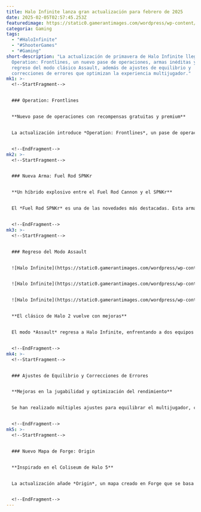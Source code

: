 ```yaml
---
title: Halo Infinite lanza gran actualización para febrero de 2025
date: 2025-02-05T02:57:45.253Z
featuredimage: https://static0.gamerantimages.com/wordpress/wp-content/uploads/2025/02/halo-infinite-spartan-fight-assault-spring-update.jpg?q=70&fit=crop&w=1140&h=&dpr=1
categoria: Gaming
tags:
  - "#HaloInfinite"
  - "#ShooterGames"
  - "#Gaming"
short-description: "La actualización de primavera de Halo Infinite llega con
  Operation: Frontlines, un nuevo pase de operaciones, armas inéditas y el
  regreso del modo clásico Assault, además de ajustes de equilibrio y
  correcciones de errores que optimizan la experiencia multijugador."
mk1: >-
  <!--StartFragment-->


  ### Operation: Frontlines


  **Nuevo pase de operaciones con recompensas gratuitas y premium**


  La actualización introduce *Operation: Frontlines*, un pase de operaciones renovado basado en la temática ODST. Los jugadores podrán avanzar en 20 niveles gratuitos, mientras que la versión premium ofrece hasta 50 niveles con recompensas exclusivas, incluyendo el modelo de arma BR75A2 Hammer para el BR75 Battle Rifle desbloqueable al instante.


  <!--EndFragment-->
mk2: >-
  <!--StartFragment-->


  ### Nueva Arma: Fuel Rod SPNKr


  **Un híbrido explosivo entre el Fuel Rod Cannon y el SPNKr**


  El *Fuel Rod SPNKr* es una de las novedades más destacadas. Esta arma semiautomática combina características del clásico *Fuel Rod Cannon* y el *SPNKr rocket launcher*, permitiendo disparar más rápido que el M41 Rocket Launcher y almacenando hasta seis proyectiles. Aunque su diseño ha generado opiniones divididas, ofrece una nueva opción de arma poderosa para el multijugador.


  <!--EndFragment-->
mk3: >-
  <!--StartFragment-->


  ### Regreso del Modo Assault


  ![Halo Infinite](https://static0.gamerantimages.com/wordpress/wp-content/uploads/2025/02/halo-infinite-spring-update-new-operation.JPG?q=49&fit=crop&w=750&h=422&dpr=2 "Halo Infinite")


  ![Halo Infinite](https://static0.gamerantimages.com/wordpress/wp-content/uploads/2025/02/halo-infinite-spring-update-cosmetics.JPG?q=49&fit=crop&w=750&h=422&dpr=2 "Halo Infinite")


  ![Halo Infinite](https://static0.gamerantimages.com/wordpress/wp-content/uploads/2025/02/halo-infinite-spring-update-spartans.JPG?q=49&fit=crop&w=750&h=422&dpr=2 "Halo Infinite")


  **El clásico de Halo 2 vuelve con mejoras**


  El modo *Assault* regresa a Halo Infinite, enfrentando a dos equipos de cuatro jugadores que deben plantar una bomba en la base enemiga. Se incluyen dos variantes: *Neutral Bomb* y *One Bomb*, disponibles en listas de reproducción dedicadas hasta el 11 de marzo de 2025. Además, el modo *Squad Battle: Assault* lleva la acción a mapas diseñados para batallas en equipo.


  <!--EndFragment-->
mk4: >-
  <!--StartFragment-->


  ### Ajustes de Equilibrio y Correcciones de Errores


  **Mejoras en la jugabilidad y optimización del rendimiento**


  Se han realizado múltiples ajustes para equilibrar el multijugador, corrigiendo errores que afectaban la experiencia de juego. Estos cambios mejoran la estabilidad, la precisión de las armas y el rendimiento general, asegurando partidas más justas y fluidas.


  <!--EndFragment-->
mk5: >-
  <!--StartFragment-->


  ### Nuevo Mapa de Forge: Origin


  **Inspirado en el Coliseum de Halo 5**


  La actualización añade *Origin*, un mapa creado en Forge que se basa en el icónico *Coliseum* de Halo 5. Este nuevo entorno ofrece una dinámica de juego renovada, ideal para los modos competitivos y casuales.


  <!--EndFragment-->
---
```

